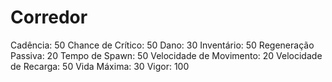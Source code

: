 # Corredor

Cadência: 50
Chance de Crítico: 50
Dano: 30
Inventário: 50
Regeneração Passiva: 20
Tempo de Spawn: 50
Velocidade de Movimento: 20
Velocidade de Recarga: 50
Vida Máxima: 30
Vigor: 100